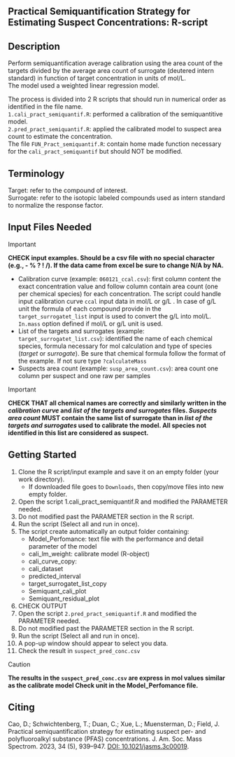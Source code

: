 Practical Semiquantification Strategy for Estimating Suspect Concentrations: R-script
-----------------------------------------------------------------
Description
-----------
Perform semiquantification average calibration using the area count of the targets
divided by the average area count of surrogate (deutered intern standard) in 
function of target concentration in units of mol/L.  
The model used a weighted linear regression model. 

The process is divided into 2 R scripts that should run in numerical order as identified in the file name.  
```1.cali_pract_semiquantif.R```: performed a calibration of the semiquantitive model.  
```2.pred_pract_semiquantif.R```: applied the calibrated model to suspect area count to estimate the concentration.  
The file ```FUN_Pract_semiquantif.R```: contain home made function necessary for the ```cali_pract_semiquantif``` but should NOT be modified.

Terminology
----------
Target: refer to the compound of interest.  
Surrogate: refer to the isotopic labeled compounds used as intern standard to normalize the response factor.

Input Files Needed
------------------
> [!IMPORTANT]
> **CHECK input examples. Should be a csv file with no special character (e.g., - % ? ! /). If the data came from excel be sure to change N/A by NA.**
- Calibration curve (example: ```060121_ccal.csv```): first column content the exact concentration value and follow column contain area count (one per chemical species) for each concentration. The script could handle input calibration curve ```ccal``` input data in mol/L or g/L . In case of g/L unit the formula of each compound provide in the ```target_surrogatet_list``` input is used to convert the g/L into mol/L. ```In.mass``` option defined if mol/L or g/L unit is used. 
- List of the targets and surrogates (example: ```target_surrogatet_list.csv```): identified the name of each chemical species, formula necessary for mol calculation and type of species (_target_ or _surrogate_). Be sure that chemical formula follow the format of the example. If not sure type ```?calculateMass```
- Suspects area count (example: ```susp_area_count.csv```): area count one column per suspect and one raw per samples
> [!IMPORTANT]
> **CHECK THAT all chemical names are correctly and similarly written in the _calibration curve_ and _list of the targets and surrogates_ files. _Suspects area count_ MUST contain the same list of surrogate than in _list of the targets and surrogates_ used to calibrate the model. All species not identified in this list are considered as suspect.**

Getting Started
----------------
1. Clone the R script/input example and save it on an empty folder (your work directory).
   - If downloaded file goes to ```Downloads```, then copy/move files into new empty folder.
2. Open the script 1.cali_pract_semiquantif.R and modified the PARAMETER needed.
3. Do not modified past the PARAMETER section in the R script.
4. Run the script (Select all and run in once).
5. The script create automatically an output folder containing:
	- Model_Perfomance: text file with the performance and detail parameter of the model
	- cali_lm_weight: calibrate model (R-object)
	- cali_curve_copy:
	- cali_dataset
	- predicted_interval
	- target_surrogatet_list_copy
	- Semiquant_cali_plot
	- Semiquant_residual_plot
6. CHECK OUTPUT 
7. Open the script ```2.pred_pract_semiquantif.R``` and modified the PARAMETER needed.
8. Do not modified past the PARAMETER section in the R script.
9. Run the script (Select all and run in once).
10. A pop-up window should appear to select you data.
11. Check the result in ```suspect_pred_conc.csv```
> [!CAUTION]
> **The results in the ```suspect_pred_conc.csv``` are express in mol values similar as the calibrate model Check unit in the Model_Perfomance file.**

Citing
-------
Cao, D.; Schwichtenberg, T.; Duan, C.; Xue, L.; Muensterman, D.; Field, J. Practical semiquantification strategy for estimating suspect per- and polyfluoroalkyl substance (PFAS) concentrations. J. Am. Soc. Mass Spectrom. 2023, 34 (5), 939–947. [DOI: 10.1021/jasms.3c00019](https://doi.org/10.1021/jasms.3c00019).
